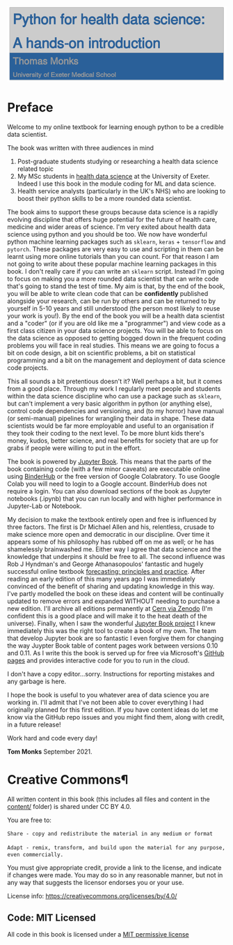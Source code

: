 ![title image](imgs/title_cropped.png)

# Preface

Welcome to my online textbook for learning enough python to be a credible data scientist. 

The book was written with three audiences in mind

1. Post-graduate students studying or researching a health data science related topic
2. My MSc students in [health data science](https://www.exeter.ac.uk/postgraduate/courses/medicine/healthdatasciencemsc/) at the University of Exeter.  Indeed I use this book in the module coding for ML and data science.
3. Health service analysts (particularly in the UK's NHS) who are looking to boost their python skills to be a more rounded data scientist.

The book aims to support these groups because data science is a rapidly evolving discipline that offers huge potential for the future of health care, medicine and wider areas of science. I'm very exited about health data science using python and you should be too. We now have wonderful python machine learning packages such as `sklearn`, `keras` + `tensorflow` and `pytorch`. These packages are very easy to use and scripting in them can be learnt using more online tutorials than you can count. For that reason I am not going to write about these popular machine learning packages in this book. I don't really care if you can write an `sklearn` script. Instead I'm going to focus on making you a more rounded data scientist that can write code that's going to stand the test of time. My aim is that, by the end of the book, you will be able to write clean code that can be **confidently** published alongside your research, can be run by others and can be returned to by yourself in 5-10 years and still understood (the person most likely to reuse your work is you!). By the end of the book you will be a health data scientist and a "coder" (or if you are old like me a "programmer") and view code as a first class citizen in your data science projects. You will be able to focus on the data science as opposed to getting bogged down in the frequent coding problems you will face in real studies. This means we are going to focus a bit on code design, a bit on scientific problems, a bit on statistical programming and a bit on the management and deployment of data science code projects.  

This all sounds a bit pretentious doesn't it?  Well perhaps a bit, but it comes from a good place. Through my work I regularly meet people and students within the data science discipline who can use a package such as `sklearn`, but can't implement a very basic algorithm in python (or anything else), control code dependencies and versioning, and (to my horror) have manual (or semi-manual) pipelines for wrangling their data in shape. These data scientists would be far more employable and useful to an organisation if they took their coding to the next level.  To be more blunt kids there's money, kudos, better science, and real benefits for society that are up for grabs if people were willing to put in the effort. 

The book is powered by [Jupyter Book](https://jupyterbook.org/intro.html). This means that the parts of the book containing code (with a few minor caveats) are executable online using [BinderHub](https://binderhub.readthedocs.io/en/latest/index.html#) or the free version of Google Colabratory.  To use Google Colab you will need to login to a Google account.  BinderHub does not require a login.  You can also download sections of the book as Jupyter notebooks (.ipynb) that you can run locally and with higher performance in Jupyter-Lab or Notebook.

My decision to make the textbook entirely open and free is influenced by three factors. The first is Dr Michael Allen and his, relentless, crusade to make science more open and democratic in our discipline. Over time it appears some of his philosophy has rubbed off on me as well; or he has shamelessly brainwashed me. Either way I agree that data science and the knowledge that underpins it should be free to all. The second influence was Rob J Hyndman's and George Athanasopoulos' fantastic and hugely successful online textbook [forecasting: principles and practice](https://otexts.com/fpp3/). After reading an early edition of this many years ago I was immediately convinced of the benefit of sharing and updating knowledge in this way. I've partly modelled the book on these ideas and content will be continually updated to remove errors and expanded WITHOUT needing to purchase a new edition. I'll archive all editions permanently at [Cern via Zenodo](https://zenodo.org/) (I'm confident this is a good place and will make it to the heat death of the universe). Finally, when I saw the wonderful [Jupyter Book project](https://jupyterbook.org/intro.html) I knew immediately this was the right tool to create a book of my own. The team that develop Jupyter book are so fantastic I even forgive them for changing the way Juypter Book table of content pages work between versions 0.10 and 0.11. As I write this the book is served up for free via Microsoft's [GitHub pages](https://pages.github.com/) and provides interactive code for you to run in the cloud.

I don't have a copy editor...sorry.  Instructions for reporting mistakes and any garbage is here.

I hope the book is useful to you whatever area of data science you are working in.  I'll admit that I've not been able to cover everything I had originally planned for this first edition.  If you have content ideas do let me know via the GitHub repo issues and you might find them, along with credit, in a future release!

Work hard and code every day!

**Tom Monks**
September 2021.


# Creative Commons¶

All written content in this book (this includes all files and content in the [content/](https://github.com/health-data-science-OR/coding-for-ml/tree/main/content) folder) is shared under CC BY 4.0.

You are free to:

    Share - copy and redistribute the material in any medium or format

    Adapt - remix, transform, and build upon the material for any purpose, even commercially.

You must give appropriate credit, provide a link to the license, and indicate if changes were made. You may do so in any reasonable manner, but not in any way that suggests the licensor endorses you or your use.

License info: https://creativecommons.org/licenses/by/4.0/

## Code: MIT Licensed

All code in this book is licensed under a [MIT permissive license](https://github.com/health-data-science-OR/coding-for-ml/blob/main/LICENSE)